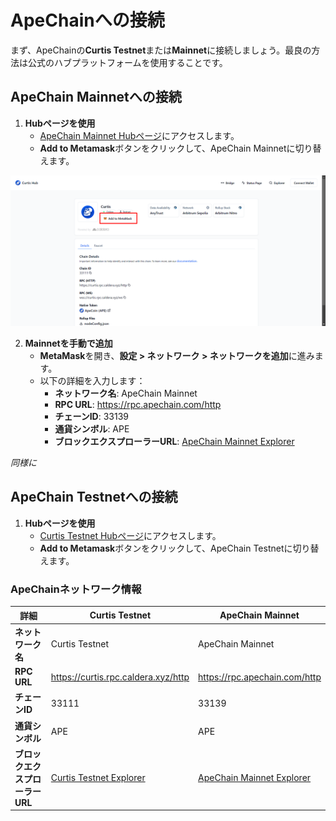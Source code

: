 # ApeChainへの接続

まず、ApeChainの**Curtis Testnet**または**Mainnet**に接続しましょう。最良の方法は公式のハブプラットフォームを使用することです。

## **ApeChain Mainnetへの接続**
1. **Hubページを使用**
   - [ApeChain Mainnet Hubページ](https://apechain.hub.caldera.xyz/)にアクセスします。
   - **Add to Metamask**ボタンをクリックして、ApeChain Mainnetに切り替えます。

![](https://raw.githubusercontent.com/POLearn/build-on-apechain/refs/heads/master/content/assets/images/network_page.png)

2. **Mainnetを手動で追加**
   - **MetaMask**を開き、**設定 > ネットワーク > ネットワークを追加**に進みます。
   - 以下の詳細を入力します：
     - **ネットワーク名**: ApeChain Mainnet
     - **RPC URL**: https://rpc.apechain.com/http
     - **チェーンID**: 33139
     - **通貨シンボル**: APE
     - **ブロックエクスプローラーURL**: [ApeChain Mainnet Explorer](https://apescan.io/)

*同様に*
## **ApeChain Testnetへの接続**
1. **Hubページを使用**
   - [Curtis Testnet Hubページ](https://curtis.hub.caldera.xyz/)にアクセスします。
   - **Add to Metamask**ボタンをクリックして、ApeChain Testnetに切り替えます。

### **ApeChainネットワーク情報**

| **詳細**             | **Curtis Testnet**               | **ApeChain Mainnet**            |
|----------------------|----------------------------------|---------------------------------|
| **ネットワーク名**    | Curtis Testnet                   | ApeChain Mainnet                |
| **RPC URL**           | https://curtis.rpc.caldera.xyz/http | https://rpc.apechain.com/http   |
| **チェーンID**        | 33111                            | 33139                           |
| **通貨シンボル**      | APE                              | APE                             |
| **ブロックエクスプローラーURL** | [Curtis Testnet Explorer](https://curtis.apescan.io/) | [ApeChain Mainnet Explorer](https://apescan.io/) |